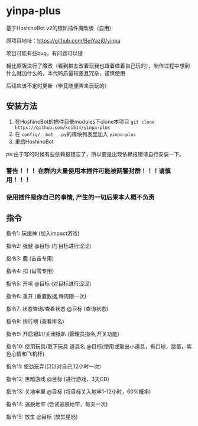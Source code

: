 # yinpa-plus

基于HoshinoBot v2的银趴插件魔改版（自用）

原项目地址：https://github.com/BeiYazi0/yinpa

项目可能有些bug，有问题可以提

相比原版进行了魔改（看到群友改着玩我也跟着做着自己玩的），制作过程中想到什么就加什么的，本代码质量较差且冗杂，谨慎使用

后续应该不定时更新（毕竟随便弄来玩玩的）

## 安装方法

1. 在HoshinoBot的插件目录modules下clone本项目 `git clone https://github.com/koi514/yinpa-plus`
2. 在 `config/__bot__.py`的模块列表里加入 `yinpa-plus`
3. 重启HoshinoBot

ps:由于写的时候有些依赖报错忘了，所以要是出现依赖报错请自行安装一下。

### 警告！！！  在群内大量使用本插件可能被网警封群！！！请慎用！！！
### 使用插件是你自己的事情, 产生的一切后果本人概不负责

## 指令
指令1: 玩援神 (加入impact游戏)

指令2: 强健 @目标 (与目标进行涩涩)

指令3: 鹿 (吉吉专用)

指令4: 扣 (肖雪专用)

指令5: 开嗦 @目标 (对目标进行涩涩)

指令6: 重开 (重置数据,每周限一次)

指令7: 状态查询/查看状态 @目标 (查询状态)

指令8: 排行榜 (查看排名)

指令9: 开启银趴/关闭银趴 (管理员指令,开关功能)

指令10: 使用玩具/取下玩具 道具名 @目标(使用或取出小道具，有口球，跳蛋，紫色心情和飞机杯)

指令11: 使劲玩弄(只针对自己,12小时一次)

指令12: 黑暗游戏 @目标 (进行游戏，3天CD)

指令13: 关地牢里 @目标 (将目标关入地牢1-12小时，60%概率)

指令14: 逃脱地牢 (尝试逃脱地牢，每天一次)

指令15: 放生 @目标 (放生星怒)
